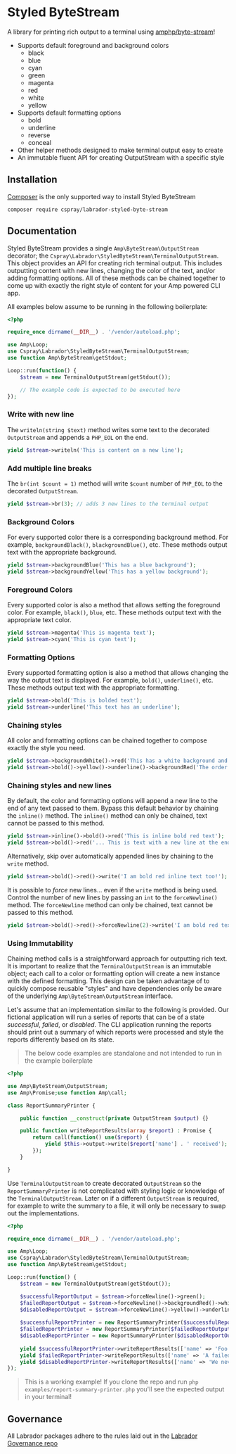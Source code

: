 # Styled ByteStream

A library for printing rich output to a terminal using [amphp/byte-stream](https://github.com/amphp/byte-stream)!

- Supports default foreground and background colors
  - black
  - blue
  - cyan
  - green
  - magenta
  - red
  - white
  - yellow
- Supports default formatting options
  - bold
  - underline
  - reverse
  - conceal
- Other helper methods designed to make terminal output easy to create
- An immutable fluent API for creating OutputStream with a specific style

## Installation

[Composer](https://getcomposer.org/) is the only supported way to install Styled ByteStream

```
composer require cspray/labrador-styled-byte-stream
```

## Documentation

Styled ByteStream provides a single `Amp\ByteStream\OutputStream` decorator; the `Cspray\Labrador\StyledByteStream\TerminalOutputStream`. 
This object provides an API for creating rich terminal output. This includes outputting content with new lines, changing 
the color of the text, and/or adding formatting options. All of these methods can be chained together to come up with 
exactly the right style of content for your Amp powered CLI app.

All examples below assume to be running in the following boilerplate:

```php
<?php

require_once dirname(__DIR__) . '/vendor/autoload.php';

use Amp\Loop;
use Cspray\Labrador\StyledByteStream\TerminalOutputStream;
use function Amp\ByteStream\getStdout;

Loop::run(function() {
    $stream = new TerminalOutputStream(getStdout());

    // The example code is expected to be executed here
});
```

### Write with new line

The `writeln(string $text)` method writes some text to the decorated `OutputStream` and appends a `PHP_EOL` on the end.

```php
yield $stream->writeln('This is content on a new line');
```

### Add multiple line breaks

The `br(int $count = 1)` method will write `$count` number of `PHP_EOL` to the decorated `OutputStream`.

```php
yield $stream->br(3); // adds 3 new lines to the terminal output
```

### Background Colors

For every supported color there is a corresponding background method. For example, `backgroundBlack()`, `blackgroundBlue()`, etc. 
These methods output text with the appropriate background.

```php
yield $stream->backgroundBlue('This has a blue background');
yield $stream->backgroundYellow('This has a yellow background');
```

### Foreground Colors

Every supported color is also a method that allows setting the foreground color. For example, `black()`, `blue`, etc. 
These methods output text with the appropriate text color.

```php
yield $stream->magenta('This is magenta text');
yield $stream->cyan('This is cyan text');
```

### Formatting Options

Every supported formatting option is also a method that allows changing the way the output text is displayed. For example, 
`bold()`, `underline()`, etc. These methods output text with the appropriate formatting.

```php
yield $stream->bold('This is bolded text');
yield $stream->underline('This text has an underline');
```

### Chaining styles

All color and formatting options can be chained together to compose exactly the style you need.

```php
yield $stream->backgroundWhite()->red('This has a white background and red text');
yield $stream->bold()->yellow()->underline()->backgroundRed('The order of the chaining does not matter');
```

### Chaining styles and new lines

By default, the color and formatting options will append a new line to the end of any text passed to them. Bypass this
default behavior by chaining the `inline()` method. The `inline()` method can only be chained, text cannot be passed to 
this method.

```php
yield $stream->inline()->bold()->red('This is inline bold red text');
yield $stream->bold()->red('... This is text with a new line at the end');
```

Alternatively, skip over automatically appended lines by chaining to the `write` method.

```php
yield $stream->bold()->red()->write('I am bold red inline text too!');
```

It is possible to _force_ new lines... even if the `write` method is being used. Control the number of new lines by 
passing an `int` to the `forceNewline()` method. The `forceNewline` method can only be chained, text cannot be passed to 
this method.

```php
yield $stream->bold()->red()->forceNewline(2)->write('I am bold red text with 2 new lines at the end');
```

### Using Immutability

Chaining method calls is a straightforward approach for outputting rich text. It is important to realize that the 
`TerminalOutputStream` is an immutable object; each call to a color or formatting option will create a new instance with 
the defined formatting. This design can be taken advantage of to quickly compose reusable "styles" and have dependencies 
only be aware of the underlying `Amp\ByteStream\OutputStream` interface.

Let's assume that an implementation similar to the following is provided. Our fictional application will run a series 
of reports that can be of a state _successful_, _failed_, or _disabled_. The CLI application running the reports should 
print out a summary of which reports were processed and style the reports differently based on its state.

> The below code examples are standalone and not intended to run in the example boilerplate

```php
<?php

use Amp\ByteStream\OutputStream;
use Amp\Promise;use function Amp\call;

class ReportSummaryPrinter {

    public function __construct(private OutputStream $output) {}

    public function writeReportResults(array $report) : Promise {
        return call(function() use($report) {
            yield $this->output->write($report['name'] . ' received');
        });    
    }

}
```

Use `TerminalOutputStream` to create decorated `OutputStream` so the `ReportSummaryPrinter` is not complicated with 
styling logic or knowledge of the `TerminalOutputStream`. Later on if a different `OutputStream` is required, for example 
to write the summary to a file, it will only be necessary to swap out the implementations.

```php
<?php

require_once dirname(__DIR__) . '/vendor/autoload.php';

use Amp\Loop;
use Cspray\Labrador\StyledByteStream\TerminalOutputStream;
use function Amp\ByteStream\getStdout;

Loop::run(function() {
    $stream = new TerminalOutputStream(getStdout());

    $successfulReportOutput = $stream->forceNewline()->green();
    $failedReportOutput = $stream->forceNewline()->backgroundRed()->white()->bold();
    $disabledReportOutput = $stream->forceNewline()->yellow()->underline();
    
    $successfulReportPrinter = new ReportSummaryPrinter($successfulReportOutput);
    $failedReportPrinter = new ReportSummaryPrinter($failedReportOutput);
    $disabledReportPrinter = new ReportSummaryPrinter($disabledReportOutput);
    
    yield $successfulReportPrinter->writeReportResults(['name' => 'Foo Bar Report']);
    yield $failedReportPrinter->writeReportResults(['name' => 'A failed report!']);
    yield $disabledReportPrinter->writeReportResults(['name' => 'We never ran this report...']);
});
```

> This is a working example! If you clone the repo and run `php examples/report-summary-printer.php` you'll 
> see the expected output in your terminal!

## Governance

All Labrador packages adhere to the rules laid out in the [Labrador Governance repo](https://github.com/labrador-kennel/governance)
